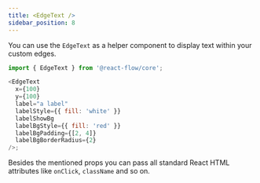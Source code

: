 ```yaml
---
title: <EdgeText />
sidebar_position: 8
---
```


You can use the `EdgeText` as a helper component to display text within your custom edges.

```js
import { EdgeText } from '@react-flow/core';

<EdgeText
  x={100}
  y={100}
  label="a label"
  labelStyle={{ fill: 'white' }}
  labelShowBg
  labelBgStyle={{ fill: 'red' }}
  labelBgPadding={[2, 4]}
  labelBgBorderRadius={2}
/>;
```

Besides the mentioned props you can pass all standard React HTML attributes like `onClick`, `className` and so on.
